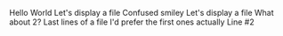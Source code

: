 Hello World
Let's display a file
Confused smiley
Let's display a file
What about 2?
Last lines of a file
I'd prefer the first ones actually
Line #2

